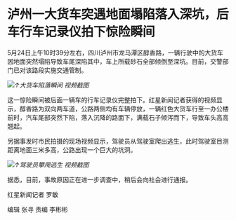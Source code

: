 # 泸州一大货车突遇地面塌陷落入深坑，后车行车记录仪拍下惊险瞬间

5月24日上午10时39分左右，四川泸州市龙马潭区醇香路，一辆行驶中的大货车因地面突然塌陷导致车尾深陷其中，车上所载砂石全部倾倒至深坑。目前，交警部门已对该路段实施交通管制。

![](https://inews.gtimg.com/om_bt/OiRoddV5-BHtujnshn48SItuTHZbk4aAuHH7GCK8AZ-lUAA/1000)_↑大货车陷落瞬间 视频截图_

这一惊险瞬间被后面一辆车的行车记录仪完整拍下。红星新闻记者获得的视频显示，醇香路为双向两车道，公路两侧均有车辆停放，一辆红色大货车行至一办公楼前时，汽车尾部突然下陷，落入沉降的路面下，满载石子倾泻而下，导致车头高高翘起。

另据事发时市民拍摄的现场视频显示，驾驶员从驾驶室爬出逃生，此时驾驶室目测距离地面三米多高，公路出现一个巨大的坑洞。

![](https://inews.gtimg.com/om_bt/OaqubV4fTYv840AJoKp6Sjf5KN6P6t7j6tGN63QULiQcwAA/1000)_↑驾驶员攀爬逃生
视频截图_

据悉，目前，事故原因正在进一步调查中，稍后会向社会进行通报。

红星新闻记者 罗敏

编辑 张寻 责编 李彬彬

